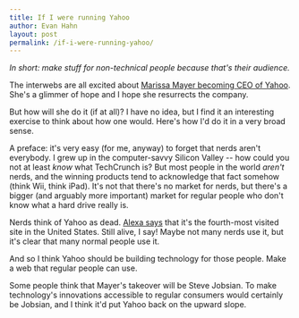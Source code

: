 ```yaml
---
title: If I were running Yahoo
author: Evan Hahn
layout: post
permalink: /if-i-were-running-yahoo/
---
```

*In short: make stuff for non-technical people because that's their audience.*

The interwebs are all excited about [Marissa Mayer becoming CEO of Yahoo](http://pressroom.yahoo.net/pr/ycorp/236553.aspx). She's a glimmer of hope and I hope she resurrects the company.

But how will she do it (if at all)? I have no idea, but I find it an interesting exercise to think about how one would. Here's how I'd do it in a very broad sense.

A preface: it's very easy (for me, anyway) to forget that nerds aren't everybody. I grew up in the computer-savvy Silicon Valley -- how could you not at least *know* what TechCrunch is? But most people in the world *aren't* nerds, and the winning products tend to acknowledge that fact somehow (think Wii, think iPad). It's not that there's no market for nerds, but there's a bigger (and arguably more important) market for regular people who don't know what a hard drive really is.

Nerds think of Yahoo as dead. [Alexa says](http://www.alexa.com/search?q=yahoo.com) that it's the fourth-most visited site in the United States. Still alive, I say! Maybe not many nerds use it, but it's clear that many normal people use it.

And so I think Yahoo should be building technology for those people. Make a web that regular people can use.

Some people think that Mayer's takeover will be Steve Jobsian. To make technology's innovations accessible to regular consumers would certainly be Jobsian, and I think it'd put Yahoo back on the upward slope.
